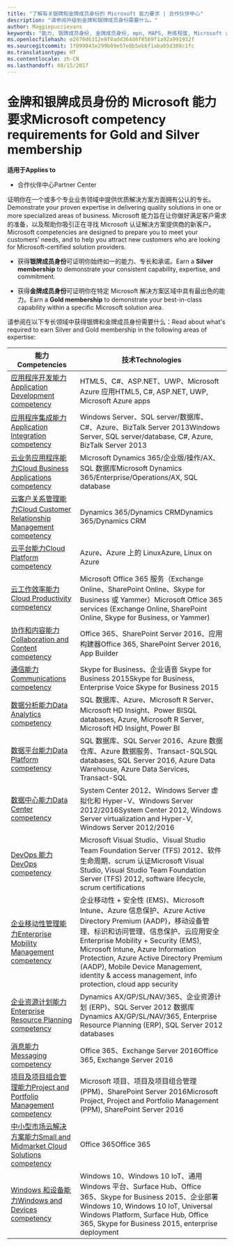 ```yaml
---
title: "了解有关银牌和金牌成员身份的 Microsoft 能力要求 | 合作伙伴中心"
description: "请参阅升级到金牌和银牌成员身份需要什么。"
author: Maggiepuccievans
keywords: "能力, 银牌成员身份, 金牌成员身份, mpn, MAPS, 熟练程度, Microsoft 合作伙伴网络, 网络成员身份"
ms.openlocfilehash: e2670d6312e8f0add364d6f8569f1a92a991932f
ms.sourcegitcommit: 1f099043e299b09e57e8b5ebbf1abab5d308c1fc
ms.translationtype: HT
ms.contentlocale: zh-CN
ms.lasthandoff: 08/15/2017
---
```

# <a name="microsoft-competency-requirements-for-gold-and-silver-membership"></a><span data-ttu-id="f77f3-104">金牌和银牌成员身份的 Microsoft 能力要求</span><span class="sxs-lookup"><span data-stu-id="f77f3-104">Microsoft competency requirements for Gold and Silver membership</span></span>

**<span data-ttu-id="f77f3-105">适用于</span><span class="sxs-lookup"><span data-stu-id="f77f3-105">Applies to</span></span>**

-  <span data-ttu-id="f77f3-106">合作伙伴中心</span><span class="sxs-lookup"><span data-stu-id="f77f3-106">Partner Center</span></span>

<span data-ttu-id="f77f3-107">证明你在一个或多个专业业务领域中提供优质解决方案方面拥有公认的专长。</span><span class="sxs-lookup"><span data-stu-id="f77f3-107">Demonstrate your proven expertise in delivering quality solutions in one or more specialized areas of business.</span></span> <span data-ttu-id="f77f3-108">Microsoft 能力旨在让你做好满足客户需求的准备，以及帮助你吸引正在寻找 Microsoft 认证解决方案提供商的新客户。</span><span class="sxs-lookup"><span data-stu-id="f77f3-108">Microsoft competencies are designed to prepare you to meet your customers’ needs, and to help you attract new customers who are looking for Microsoft-certified solution providers.</span></span>

- <span data-ttu-id="f77f3-109">获得**银牌成员身份**可证明你始终如一的能力、专长和承诺。</span><span class="sxs-lookup"><span data-stu-id="f77f3-109">Earn a **Silver membership** to demonstrate your consistent capability, expertise, and commitment.</span></span>

- <span data-ttu-id="f77f3-110">获得**金牌成员身份**可证明你在特定 Microsoft 解决方案区域中具有最出色的能力。</span><span class="sxs-lookup"><span data-stu-id="f77f3-110">Earn a **Gold membership** to demonstrate your best-in-class capability within a specific Microsoft solution area.</span></span>

<span data-ttu-id="f77f3-111">请参阅在以下专长领域中获得银牌和金牌成员身份需要什么：</span><span class="sxs-lookup"><span data-stu-id="f77f3-111">Read about what's required to earn Silver and Gold membership in the following areas of expertise:</span></span>


| <span data-ttu-id="f77f3-112">能力</span><span class="sxs-lookup"><span data-stu-id="f77f3-112">Competencies</span></span>  | <span data-ttu-id="f77f3-113">技术</span><span class="sxs-lookup"><span data-stu-id="f77f3-113">Technologies</span></span> |
|   ------------------   |   -------   |
| [<span data-ttu-id="f77f3-114">应用程序开发能力</span><span class="sxs-lookup"><span data-stu-id="f77f3-114">Application Development competency</span></span>](competency-application-development.md) | <span data-ttu-id="f77f3-115">HTML5、C#、ASP.NET、UWP、Microsoft Azure 应用</span><span class="sxs-lookup"><span data-stu-id="f77f3-115">HTML5, C#, ASP.NET, UWP, Microsoft Azure apps</span></span> |
| [<span data-ttu-id="f77f3-116">应用程序集成能力</span><span class="sxs-lookup"><span data-stu-id="f77f3-116">Application Integration competency</span></span>](competency-application-integration.md) | <span data-ttu-id="f77f3-117">Windows Server、SQL server/数据库、C#、Azure、BizTalk Server 2013</span><span class="sxs-lookup"><span data-stu-id="f77f3-117">Windows Server, SQL server/database, C#, Azure, BizTalk Server 2013</span></span>|
| [<span data-ttu-id="f77f3-118">云业务应用程序能力</span><span class="sxs-lookup"><span data-stu-id="f77f3-118">Cloud Business Applications competency</span></span>](competency-cloud-business-applications.md)| <span data-ttu-id="f77f3-119">Microsoft Dynamics 365/企业版/操作/AX、SQL 数据库</span><span class="sxs-lookup"><span data-stu-id="f77f3-119">Microsoft Dynamics 365/Enterprise/Operations/AX, SQL database</span></span> |
| [<span data-ttu-id="f77f3-120">云客户关系管理能力</span><span class="sxs-lookup"><span data-stu-id="f77f3-120">Cloud Customer Relationship Management competency</span></span>](competency-cloud-customer-relationship-management.md)| <span data-ttu-id="f77f3-121">Dynamics 365/Dynamics CRM</span><span class="sxs-lookup"><span data-stu-id="f77f3-121">Dynamics 365/Dynamics CRM</span></span> |
| [<span data-ttu-id="f77f3-122">云平台能力</span><span class="sxs-lookup"><span data-stu-id="f77f3-122">Cloud Platform competency</span></span>](competency-cloud-platform.md)| <span data-ttu-id="f77f3-123">Azure、Azure 上的 Linux</span><span class="sxs-lookup"><span data-stu-id="f77f3-123">Azure, Linux on Azure</span></span> |
| [<span data-ttu-id="f77f3-124">云工作效率能力</span><span class="sxs-lookup"><span data-stu-id="f77f3-124">Cloud Productivity competency</span></span>](competency-cloud-productivity.md)| <span data-ttu-id="f77f3-125">Microsoft Office 365 服务（Exchange Online、SharePoint Online、Skype for Business 或 Yammer）</span><span class="sxs-lookup"><span data-stu-id="f77f3-125">Microsoft Office 365 services (Exchange Online, SharePoint Online, Skype for Business, or Yammer)</span></span>|
| [<span data-ttu-id="f77f3-126">协作和内容能力</span><span class="sxs-lookup"><span data-stu-id="f77f3-126">Collaboration and Content competency</span></span>](competency-collaboration-and-content.md)| <span data-ttu-id="f77f3-127">Office 365、SharePoint Server 2016、应用构建器</span><span class="sxs-lookup"><span data-stu-id="f77f3-127">Office 365, SharePoint Server 2016, App Builder</span></span> |
| [<span data-ttu-id="f77f3-128">通信能力</span><span class="sxs-lookup"><span data-stu-id="f77f3-128">Communications competency</span></span>](competency-communications.md)| <span data-ttu-id="f77f3-129">Skype for Business、企业语音 Skype for Business 2015</span><span class="sxs-lookup"><span data-stu-id="f77f3-129">Skype for Business, Enterprise Voice Skype for Business 2015</span></span> |
| [<span data-ttu-id="f77f3-130">数据分析能力</span><span class="sxs-lookup"><span data-stu-id="f77f3-130">Data Analytics competency</span></span>](competency-data-analytics.md)| <span data-ttu-id="f77f3-131">SQL 数据库、Azure、Microsoft R Server、Microsoft HD Insight、Power BI</span><span class="sxs-lookup"><span data-stu-id="f77f3-131">SQL databases, Azure, Microsoft R Server, Microsoft HD Insight, Power BI</span></span> |
| [<span data-ttu-id="f77f3-132">数据平台能力</span><span class="sxs-lookup"><span data-stu-id="f77f3-132">Data Platform competency</span></span>](competency-data-platform.md)| <span data-ttu-id="f77f3-133">SQL 数据库、SQL Server 2016、Azure 数据仓库、Azure 数据服务、Transact-SQL</span><span class="sxs-lookup"><span data-stu-id="f77f3-133">SQL databases, SQL Server 2016, Azure Data Warehouse, Azure Data Services, Transact-SQL</span></span> |
| [<span data-ttu-id="f77f3-134">数据中心能力</span><span class="sxs-lookup"><span data-stu-id="f77f3-134">Data Center competency</span></span>](competency-datacenter.md)| <span data-ttu-id="f77f3-135">System Center 2012、Windows Server 虚拟化和 Hyper-V、Windows Server 2012/2016</span><span class="sxs-lookup"><span data-stu-id="f77f3-135">System Center 2012, Windows Server virtualization and Hyper-V, Windows Server 2012/2016</span></span> |
| [<span data-ttu-id="f77f3-136">DevOps 能力</span><span class="sxs-lookup"><span data-stu-id="f77f3-136">DevOps competency</span></span>](competency-devops.md)| <span data-ttu-id="f77f3-137">Microsoft Visual Studio、Visual Studio Team Foundation Server (TFS) 2012、软件生命周期、scrum 认证</span><span class="sxs-lookup"><span data-stu-id="f77f3-137">Microsoft Visual Studio, Visual Studio Team Foundation Server (TFS) 2012, software lifecycle, scrum certifications</span></span> |
| [<span data-ttu-id="f77f3-138">企业移动性管理能力</span><span class="sxs-lookup"><span data-stu-id="f77f3-138">Enterprise Mobility Management competency</span></span>](competency-enterprise-mobility-management.md)| <span data-ttu-id="f77f3-139">企业移动性 + 安全性 (EMS)、Microsoft Intune、Azure 信息保护、Azure Active Directory Premium (AADP)，移动设备管理、标识和访问管理、信息保护、云应用安全</span><span class="sxs-lookup"><span data-stu-id="f77f3-139">Enterprise Mobility + Security (EMS), Microsoft Intune, Azure Information Protection, Azure Active Directory Premium (AADP), Mobile Device Management, identity & access management, info protection, cloud app security</span></span> |
| [<span data-ttu-id="f77f3-140">企业资源计划能力</span><span class="sxs-lookup"><span data-stu-id="f77f3-140">Enterprise Resource Planning competency</span></span>](competency-enterprise-resource-planning.md)| <span data-ttu-id="f77f3-141">Dynamics AX/GP/SL/NAV/365、企业资源计划 (ERP)、SQL Server 2012 数据库</span><span class="sxs-lookup"><span data-stu-id="f77f3-141">Dynamics AX/GP/SL/NAV/365, Enterprise Resource Planning (ERP), SQL Server 2012 databases</span></span>  |
| [<span data-ttu-id="f77f3-142">消息能力</span><span class="sxs-lookup"><span data-stu-id="f77f3-142">Messaging competency</span></span>](competency-messaging.md)| <span data-ttu-id="f77f3-143">Office 365、Exchange Server 2016</span><span class="sxs-lookup"><span data-stu-id="f77f3-143">Office 365, Exchange Server 2016</span></span> |
| [<span data-ttu-id="f77f3-144">项目及项目组合管理能力</span><span class="sxs-lookup"><span data-stu-id="f77f3-144">Project and Portfolio Management competency</span></span>](competency-project-and-portfolio-management.md)| <span data-ttu-id="f77f3-145">Microsoft 项目、项目及项目组合管理 (PPM)、SharePoint Server 2016</span><span class="sxs-lookup"><span data-stu-id="f77f3-145">Microsoft Project, Project and Portfolio Management (PPM), SharePoint Server 2016</span></span>|
| [<span data-ttu-id="f77f3-146">中小型市场云解决方案能力</span><span class="sxs-lookup"><span data-stu-id="f77f3-146">Small and Midmarket Cloud Solutions competency</span></span>](competency-small-and-midmarket-cloud-solutions.md)| <span data-ttu-id="f77f3-147">Office 365</span><span class="sxs-lookup"><span data-stu-id="f77f3-147">Office 365</span></span> |
| [<span data-ttu-id="f77f3-148">Windows 和设备能力</span><span class="sxs-lookup"><span data-stu-id="f77f3-148">Windows and Devices competency</span></span>](competency-windows-and-devices.md)| <span data-ttu-id="f77f3-149">Windows 10、Windows 10 IoT、通用 Windows 平台、Surface Hub、Office 365、Skype for Business 2015、企业部署</span><span class="sxs-lookup"><span data-stu-id="f77f3-149">Windows 10, Windows 10 IoT, Universal Windows Platform, Surface Hub, Office 365, Skype for Business 2015, enterprise deployment</span></span> |